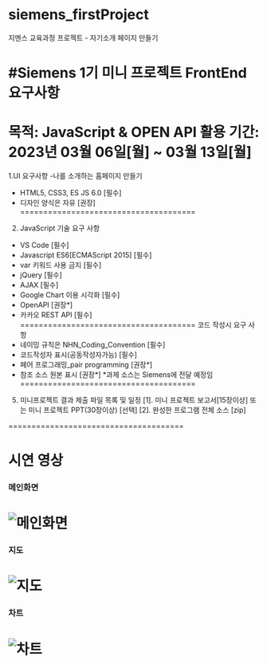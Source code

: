 # siemens_firstProject
지멘스 교육과정 프로젝트 - 자기소개 페이지 만들기

#Siemens 1기 미니 프로젝트
FrontEnd  요구사항 
======================================
목적:  JavaScript & OPEN API 활용 
기간: 2023년 03월 06일[월] ~ 03월 13일[월] 
======================================
1.UI 요구사항
-나를 소개하는 홈페이지 만들기

- HTML5, CSS3, ES JS 6.0           [필수] 
- 디자인 양식은 자유                [권장] 
======================================
2. JavaScript 기술 요구 사항

 - VS Code                           [필수] 
 - Javascript ES6[ECMAScript 2015]   [필수] 
 - var 키워드 사용 금지               [필수]
 - jQuery                            [필수]
 - AJAX     			                   [필수]
 - Google Chart 이용 시각화           [필수]
 - OpenAPI                           [권장*]
 - 카카오 REST API                    [필수]
======================================
코드 작성시 요구 사항
  - 네이밍 규칙은 NHN_Coding_Convention [필수]
  - 코드작성자 표시(공동작성자가능)       [필수]
  - 페어 프로그래밍_pair programming     [권장*]   
  - 참조 소스 원본 표시                  [권장*] 
*과제 소스는 Siemens에 전달 예정임  
======================================
5. 미니프로젝트 결과 제출 파일 목록 및 일정
  [1]. 미니 프로젝트 보고서[15장이상] 
        또는  미니 프로젝트 PPT(30장이상)  [선택]
  [2]. 완성한 프로그램 전체 소스 [zip]  


======================================  

# 시연 영상

### 메인화면

![메인화면](https://user-images.githubusercontent.com/59075441/224632603-5a8d77a0-d0ff-4ff1-8853-b7c2d8ad3d96.gif)
======================================  


### 지도

![지도](https://user-images.githubusercontent.com/59075441/224632669-5f825935-5949-45e1-a7c8-a51b189ffa11.gif)
======================================  

### 차트

![차트](https://user-images.githubusercontent.com/59075441/224632502-035a9712-c908-4579-b1fe-c6c058653dde.gif)
======================================  
